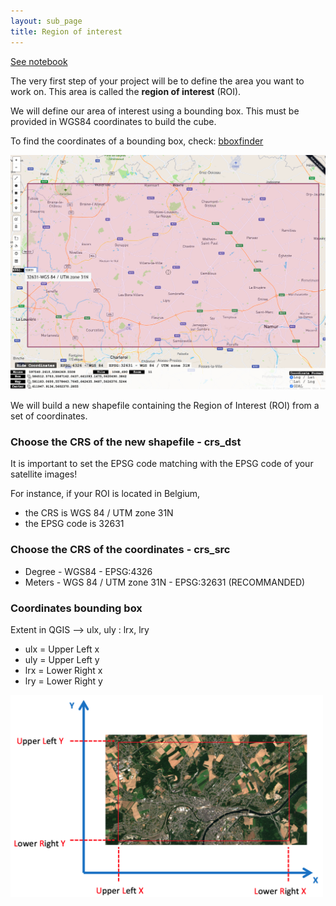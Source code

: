 ```yaml
---
layout: sub_page
title: Region of interest
---
```


[See notebook](https://nicolasdeffense.github.io/eo-toolbox/notebooks/1_Region_of_interest/region_of_interest.html)


The very first step of your project will be to define the area you want to work on. This area is called the **region of interest** (ROI).

We will define our area of interest using a bounding box. This must be provided in WGS84 coordinates to build the cube.

To find the coordinates of a bounding box, check: [bboxfinder](http://bboxfinder.com/)

<img src="./notebooks/1_Region_of_interest/figures/bboxfinder.png" width="800">


We will build a new shapefile containing the Region of Interest (ROI) from a set of coordinates.

### Choose the CRS of the new shapefile - crs_dst

It is important to set the EPSG code matching with the EPSG code of your satellite images!

For instance, if your ROI is located in Belgium,
- the CRS is WGS 84 / UTM zone 31N
- the EPSG code is 32631

### Choose the CRS of the coordinates - crs_src

- Degree - WGS84 - EPSG:4326
- Meters - WGS 84 / UTM zone 31N - EPSG:32631 (RECOMMANDED)

### Coordinates bounding box

Extent in QGIS --> ulx, uly : lrx, lry

- ulx = Upper Left x
- uly = Upper Left y
- lrx = Lower Right x
- lry = Lower Right y


<img src="./notebooks/1_Region_of_interest/figures/ROI_box.png" width="500">